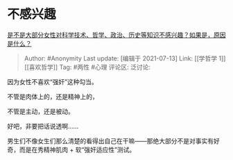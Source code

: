 # 不感兴趣
[是不是大部分女性对科学技术、哲学、政治、历史等知识不感兴趣？如果是，原因是什么？](https://www.zhihu.com/question/297815179/answer/1197160290)

> Author: #Anonymity
> Last update: [编辑于 2021-07-13]
> Link: [[学哲学 1]] [[喜欢哲学]]
> Tag: #两性 #心理
> 评论区:
> 泛讨论:

因为女性不喜欢“强奸”这种勾当。

不管是肉体上的，还是精神上的，

不管是主动，还是被动。

好吧，非要把话说透啊……

男生们不像女生们那么清楚的看得出自己在干嘛——那绝大部分不是对事实有好奇，而是在秀精神肌肉 + 软“强奸适应性”测试。
